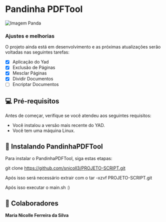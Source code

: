 # Pandinha PDFTool

<img src="PROJETO-SCRIPT/PDFtk/images/" alt="Imagem Panda">

### Ajustes e melhorias

O projeto ainda está em desenvolvimento e as próximas atualizações serão voltadas nas seguintes tarefas:

- [x] Aplicação do Yad
- [x] Exclusão de Páginas
- [x] Mesclar Páginas
- [x] Dividir Documentos
- [ ] Encriptar Documentos

## 💻 Pré-requisitos

Antes de começar, verifique se você atendeu aos seguintes requisitos:

* Você instalou a versão mais recente do YAD.
* Você tem uma máquina Linux.

## 🚀 Instalando PandinhaPDFTool

Para instalar o PandinhaPDFTool, siga estas etapas:

git clone https://github.com/snicoll3/PROJETO-SCRIPT.git

Após isso será necessário extrair com o tar -xzvf PROJETO-SCRIPT.git

Após isso executar o main.sh :)

## 🤝 Colaboradores

<b>Maria Nicolle Ferreira da Silva</b>
